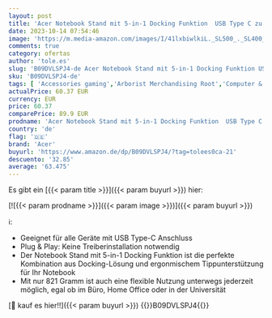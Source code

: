 ```yaml
---
layout: post
title: 'Acer Notebook Stand mit 5-in-1 Docking Funktion  USB Type C zu 3x USB 3.0  1x HDMI  1x USB 3.1  inkl. PD   silber'
date: 2023-10-14 07:54:46
image: 'https://m.media-amazon.com/images/I/41lxbiwlkiL._SL500_._SL400_.jpg'
comments: true
category: ofertas
author: 'tole.es'
slug: 'B09DVLSPJ4-de Acer Notebook Stand mit 5-in-1 Docking Funktion USB Type C...'
sku: 'B09DVLSPJ4-de'
tags: [ 'Accessories gaming','Arborist Merchandising Root','Computer & Zubehör','Dockingstationen für tragbare Computer','Ladegeräte & Dockingstationen für tragbare Computer','Laptop-Zubehör','Mousepad gaming','Self Service','Special Features Stores','Zubehör','a4cbee59-f823-40fe-831a-7de64f655f6f_0','a4cbee59-f823-40fe-831a-7de64f655f6f_6001','a4cbee59-f823-40fe-831a-7de64f655f6f_8301','acer','🇩🇪', ]
actualPrice: 60.37 EUR
currency: EUR
price: 60.37
comparePrice: 89.9 EUR
prodname: 'Acer Notebook Stand mit 5-in-1 Docking Funktion  USB Type C zu 3x USB 3.0  1x HDMI  1x USB 3.1  inkl. PD   silber'
country: 'de'
flag: '🇩🇪'
brand: 'Acer'
buyurl: 'https://www.amazon.de/dp/B09DVLSPJ4/?tag=tolees0ca-21'
descuento: '32.85'
average: '63.475'
---
```


Es gibt ein [{{< param title >}}]({{< param buyurl >}}) hier:

[![{{< param prodname >}}]({{< param image >}})]({{< param buyurl >}})

ℹ️:

- Geeignet für alle Geräte mit USB Type-C Anschluss
- Plug & Play: Keine Treiberinstallation notwendig
- Der Notebook Stand mit 5-in-1 Docking Funktion ist die perfekte Kombination aus Docking-Lösung und ergonmischem Tippunterstützung für Ihr Notebook
- Mit nur 821 Gramm ist auch eine flexible Nutzung unterwegs jederzeit möglich, egal ob im Büro, Home Office oder in der Universität

[🛒 kauf es hier!!]({{< param buyurl >}})
{{<world>}}B09DVLSPJ4{{</world>}}
